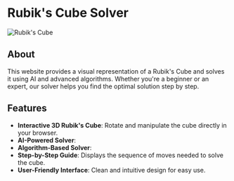 # Rubik's Cube Solver

![Rubik's Cube](https://github.com/user-attachments/assets/8316bccb-3646-4ef0-9251-8faecddc90eb)

## About
This website provides a visual representation of a Rubik's Cube and solves it using AI and advanced algorithms. Whether you're a beginner or an expert, our solver helps you find the optimal solution step by step.

## Features
- **Interactive 3D Rubik's Cube**: Rotate and manipulate the cube directly in your browser.
- **AI-Powered Solver**:
- **Algorithm-Based Solver**:
- **Step-by-Step Guide**: Displays the sequence of moves needed to solve the cube.
- **User-Friendly Interface**: Clean and intuitive design for easy use.
